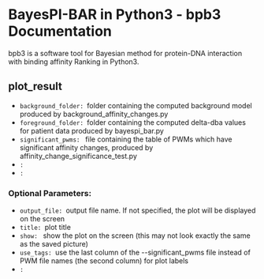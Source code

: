 # BayesPI-BAR in Python3 - bpb3 Documentation

bpb3 is a software tool for Bayesian method for protein-DNA interaction with binding affinity Ranking in Python3.

## plot_result

<ul>
  <li><code>background_folder: </code>folder containing the computed background model
                        produced by background_affinity_changes.py </li>
<li><code>foreground_folder: </code>folder containing the computed delta-dba values for
                        patient data produced by bayespi_bar.py</li>
  <li><code>significant_pwms: </code> file containing the table of PWMs which have
                        significant affinity changes, produced by
                        affinity_change_significance_test.py
</li>
<li><code>: </code></li>
  <li><code>: </code> </li>
  
</ul>

### Optional Parameters:

<ul>
  <li><code>output_file: </code>output file name. If not specified, the plot will be
                        displayed on the screen </li>
<li><code>title: </code>plot title</li>
  <li><code>show: </code> show the plot on the screen (this may not look exactly
                        the same as the saved picture)</li>
<li><code>use_tags: </code>use the last column of the --significant_pwms file
                        instead of PWM file names (the second column) for plot
                        labels</li>
  <li><code>: </code> </li>
  
</ul>

